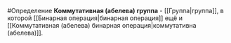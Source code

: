 #Определение 
**Коммутативная (абелева) группа** - [[Группа|группа]], в которой [[Бинарная операция|бинарная операция]] ещё и [[Коммутативная (абелева) бинарная операция|коммутативна (абелева)]].